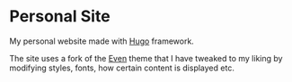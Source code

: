 # Personal Site

My personal website made with [Hugo](https://gohugo.io/) framework.

The site uses a fork of the [Even](https://themes.gohugo.io/hugo-theme-even/) theme that I have tweaked to my liking by modifying styles, fonts, how certain content is displayed etc.
